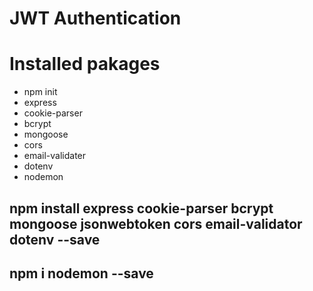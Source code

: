 # JWT Authentication
# Installed pakages
- npm init
- express
- cookie-parser
- bcrypt
- mongoose
- cors
- email-validater
- dotenv
- nodemon
## npm install express cookie-parser bcrypt mongoose jsonwebtoken cors email-validator dotenv --save
## npm i nodemon --save